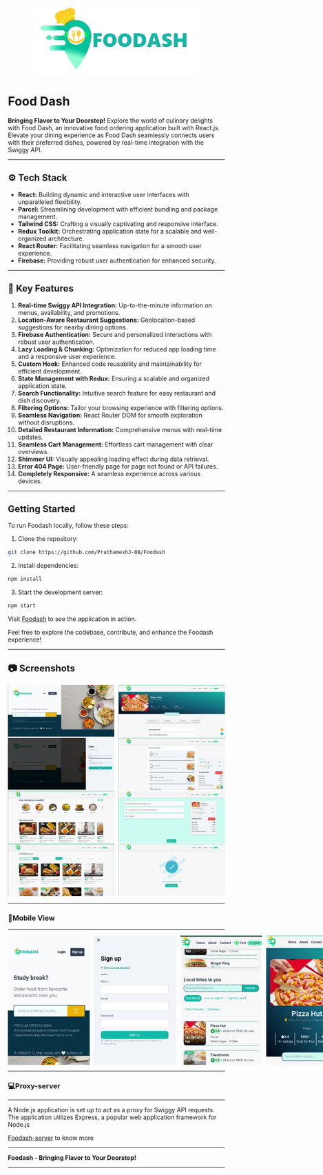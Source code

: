 <div align="center">
<a href="https://foodash.vercel.app/" target="_blank">
<img src="./screenshots/FoodashLogo.png" alt="Foodash Logo" height="autorem">
</a>

</div>

# Food Dash

**Bringing Flavor to Your Doorstep!** Explore the world of culinary delights with Food Dash, an innovative food ordering application built with React.js. Elevate your dining experience as Food Dash seamlessly connects users with their preferred dishes, powered by real-time integration with the Swiggy API.

---

## ⚙ Tech Stack

- **React:** Building dynamic and interactive user interfaces with unparalleled flexibility.
- **Parcel:** Streamlining development with efficient bundling and package management.
- **Tailwind CSS:** Crafting a visually captivating and responsive interface.
- **Redux Toolkit:** Orchestrating application state for a scalable and well-organized architecture.
- **React Router:** Facilitating seamless navigation for a smooth user experience.
- **Firebase:** Providing robust user authentication for enhanced security.

---

## 🎯 Key Features

1. **Real-time Swiggy API Integration:** Up-to-the-minute information on menus, availability, and promotions.
2. **Location-Aware Restaurant Suggestions:** Geolocation-based suggestions for nearby dining options.
3. **Firebase Authentication:** Secure and personalized interactions with robust user authentication.
4. **Lazy Loading & Chunking:** Optimization for reduced app loading time and a responsive user experience.
5. **Custom Hook:** Enhanced code reusability and maintainability for efficient development.
6. **State Management with Redux:** Ensuring a scalable and organized application state.
7. **Search Functionality:** Intuitive search feature for easy restaurant and dish discovery.
8. **Filtering Options:** Tailor your browsing experience with filtering options.
9. **Seamless Navigation:** React Router DOM for smooth exploration without disruptions.
10. **Detailed Restaurant Information:** Comprehensive menus with real-time updates.
11. **Seamless Cart Management:** Effortless cart management with clear overviews.
12. **Shimmer UI:** Visually appealing loading effect during data retrieval.
13. **Error 404 Page:** User-friendly page for page not found or API failures.
14. **Completely Responsive:** A seamless experience across various devices.

---

## Getting Started

To run Foodash locally, follow these steps:

1. Clone the repository:

```bash
git clone https://github.com/PrathameshJ-08/Foodash
```

2. Install dependencies:

```bash
npm install
```

3. Start the development server:

```bash
npm start
```

Visit [Foodash](https://foodash.vercel.app/) to see the application in action.

Feel free to explore the codebase, contribute, and enhance the Foodash experience!

---

## 📷 Screenshots

<div style="display: grid; grid-template-columns: repeat(2, 1fr); gap: 10px;">
  <div style="flex: 1;">
    <img src="screenshots/Desktop_Screenshot (2).png" alt="Screenshot 1" style="width:  400px">
    <img src="screenshots/Desktop_Screenshot (3).png" alt="Screenshot 2" style="width: 400px">
    <img src="screenshots/Desktop_Screenshot (5).png" alt="Screenshot 4" style="width: 400px">
    <img src="screenshots/Desktop_Screenshot (4).png" alt="Screenshot 3" style="width: 400px">
  </div>
  <div style="flex: 1;">
    <img src="screenshots/Desktop_Screenshot (6).png" alt="Screenshot 5" style="width: 400px">
    <img src="screenshots/Desktop_Screenshot (7).png" alt="Screenshot 6" style="width: 400px">
    <img src="screenshots/Desktop_Screenshot (8).png" alt="Screenshot 8" style="width: 400px">
    <img src="screenshots/Desktop_Screenshot (1).png" alt="Screenshot 7" style="width: 400px">
  </div>
</div>

---

### 📱Mobile View

---

<div style="display: flex; gap: 10px;">
  <img src="screenshots/Mobile/Mobile_Screenshot (7).jpeg" alt="Mobile Screenshot 8" style="height: 300px">
  <img src="screenshots/Mobile/Mobile_Screenshot (6).jpeg" alt="Mobile Screenshot 6" style="height: 300px">
  <img src="screenshots/Mobile/Mobile_Screenshot (4).jpeg" alt="Mobile Screenshot 1" style="height: 300px">
  <img src="screenshots/Mobile/Mobile_Screenshot (3).jpeg" alt="Mobile Screenshot 3" style="height: 300px">
  <img src="screenshots/Mobile/Mobile_Screenshot (2).jpeg" alt="Mobile Screenshot 2" style="height: 300px">
  <img src="screenshots/Mobile/Mobile_Screenshot (5).jpeg" alt="Mobile Screenshot 2" style="height: 300px">
  <img src="screenshots/Mobile/Mobile_Screenshot (8).jpeg" alt="Mobile Screenshot 5" style="height: 300px">
  <img src="screenshots/Mobile/Mobile_Screenshot (1).jpeg" alt="Mobile Screenshot 5" style="height: 300px">
</div>

---

### 💻Proxy-server

---

A Node.js application is set up to act as a proxy for Swiggy API requests.
The application utilizes Express, a popular web application framework for Node.js

[Foodash-server](https://github.com/PrathameshJ-08/Foodash-server) to know more

---

**Foodash - Bringing Flavor to Your Doorstep!**

---
